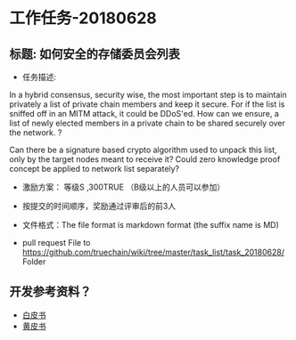 工作任务-20180628
==========================================

## 标题:  如何安全的存储委员会列表


* 任务描述:
 
In a hybrid consensus, security wise, the most important step is to maintain privately a list of private chain members and keep it secure. For if the list is sniffed off in an MITM attack, it could be DDoS'ed. How can we ensure, a list of newly elected members in a private chain to be shared securely over the network. ?

Can there be a signature based crypto algorithm used to unpack this list, only by the target nodes meant to receive it? Could zero knowledge proof concept be applied to network list separately?
 

* 激励方案： 等级S  ,300TRUE   （B级以上的人员可以参加）
* 按提交的时间顺序，奖励通过评审后的前3人
 
 
* 文件格式：The file format is markdown format (the suffix name is MD)
* pull request File to https://github.com/truechain/wiki/tree/master/task_list/task_20180628/  Folder


## 开发参考资料？

* [白皮书](https://www.truechain.pro/Truechain.pdf) 
* [黄皮书](https://github.com/truechain/wiki/blob/master/yellowpaper/paper.pdf)
